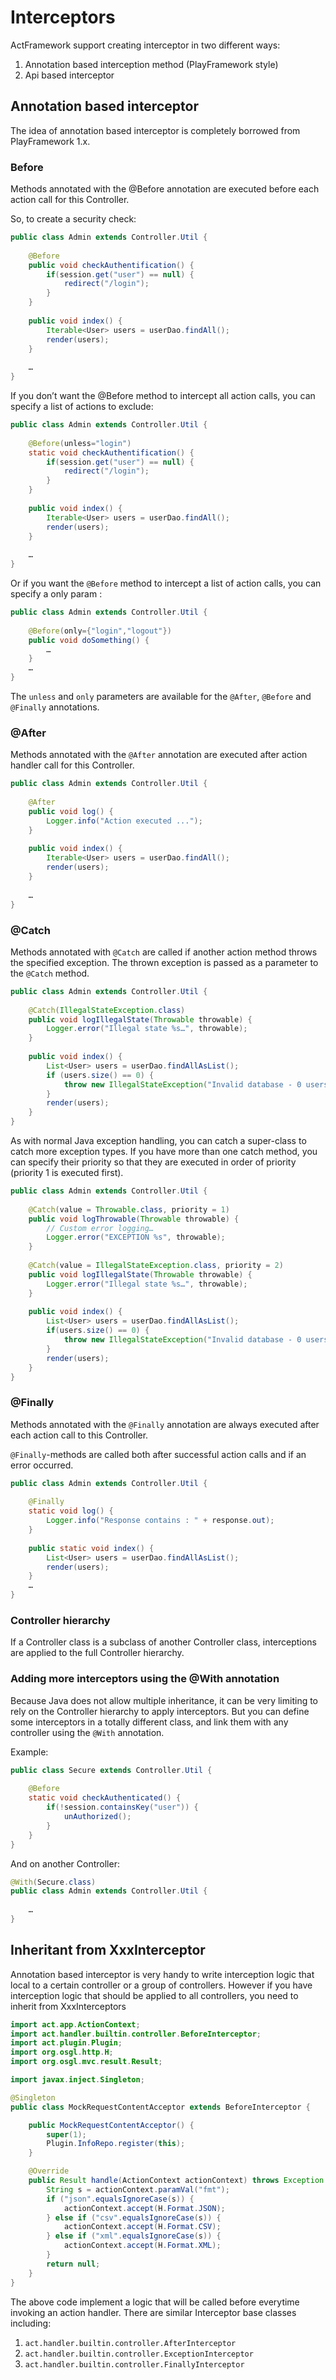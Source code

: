 # Interceptors

ActFramework support creating interceptor in two different ways:

1. Annotation based interception method (PlayFramework style)
1. Api based interceptor

## Annotation based interceptor

The idea of annotation based interceptor is completely borrowed from PlayFramework 1.x.

### Before

Methods annotated with the @Before annotation are executed before each action call for this Controller.

So, to create a security check:

```java
public class Admin extends Controller.Util {
 
    @Before
    public void checkAuthentification() {
        if(session.get("user") == null) {
            redirect("/login");
        }
    }
 
    public void index() {
        Iterable<User> users = userDao.findAll();
        render(users);
    }
    
    …
}
```

If you don’t want the @Before method to intercept all action calls, you can specify a list of actions to exclude:

```java
public class Admin extends Controller.Util {
 
    @Before(unless="login")
    static void checkAuthentification() {
        if(session.get("user") == null) {
            redirect("/login");
        }
    }
 
    public void index() {
        Iterable<User> users = userDao.findAll();
        render(users);
    }
 
    …
}
```

Or if you want the `@Before` method to intercept a list of action calls, you can specify a only param :

```java
public class Admin extends Controller.Util {
 
    @Before(only={"login","logout"})
    public void doSomething() {  
        …  
    }
    …
}
```

The `unless` and `only` parameters are available for the `@After`, `@Before` and `@Finally` annotations.

### @After

Methods annotated with the `@After` annotation are executed after action handler call for this Controller.

```java
public class Admin extends Controller.Util {
 
    @After
    public void log() {
        Logger.info("Action executed ...");
    }
 
    public void index() {
        Iterable<User> users = userDao.findAll();
        render(users);
    }
 
    …
}
```

### @Catch

Methods annotated with `@Catch` are called if another action method throws the specified exception. The thrown exception is passed as a parameter to the `@Catch` method.

```java
public class Admin extends Controller.Util {
	
    @Catch(IllegalStateException.class)
    public void logIllegalState(Throwable throwable) {
        Logger.error("Illegal state %s…", throwable);
    }
    
    public void index() {
        List<User> users = userDao.findAllAsList();
        if (users.size() == 0) {
            throw new IllegalStateException("Invalid database - 0 users");
        }
        render(users);
    }
}
```

As with normal Java exception handling, you can catch a super-class to catch more exception types. If you have more than one catch method, you can specify their priority so that they are executed in order of priority (priority 1 is executed first).

```java
public class Admin extends Controller.Util {
 
    @Catch(value = Throwable.class, priority = 1)
    public void logThrowable(Throwable throwable) {
        // Custom error logging…
        Logger.error("EXCEPTION %s", throwable);
    }
 
    @Catch(value = IllegalStateException.class, priority = 2)
    public void logIllegalState(Throwable throwable) {
        Logger.error("Illegal state %s…", throwable);
    }
 
    public void index() {
        List<User> users = userDao.findAllAsList();
        if(users.size() == 0) {
            throw new IllegalStateException("Invalid database - 0 users");
        }
        render(users);
    }
}
```

### @Finally

Methods annotated with the `@Finally` annotation are always executed after each action call to this Controller.

`@Finally`-methods are called both after successful action calls and if an error occurred.

```java
public class Admin extends Controller.Util {
 
    @Finally
    static void log() {
        Logger.info("Response contains : " + response.out);
    }
 
    public static void index() {
        List<User> users = userDao.findAllAsList();
        render(users);
    }
    …
}
```

### Controller hierarchy

If a Controller class is a subclass of another Controller class, interceptions are applied to the full Controller hierarchy.

### Adding more interceptors using the @With annotation

Because Java does not allow multiple inheritance, it can be very limiting to rely on the Controller hierarchy to apply interceptors. But you can define some interceptors in a totally different class, and link them with any controller using the `@With` annotation.

Example:

```java
public class Secure extends Controller.Util {
    
    @Before
    static void checkAuthenticated() {
        if(!session.containsKey("user")) {
            unAuthorized();
        }
    }
}    
```

And on another Controller:

```java
@With(Secure.class)
public class Admin extends Controller.Util {
    
    …
}
```

## Inheritant from XxxInterceptor

Annotation based interceptor is very handy to write interception logic that local to a certain controller or a group of controllers. However if you have interception logic that should be applied to all controllers, you need to inherit from XxxInterceptors

```java
import act.app.ActionContext;
import act.handler.builtin.controller.BeforeInterceptor;
import act.plugin.Plugin;
import org.osgl.http.H;
import org.osgl.mvc.result.Result;

import javax.inject.Singleton;

@Singleton
public class MockRequestContentAcceptor extends BeforeInterceptor {

    public MockRequestContentAcceptor() {
        super(1);
        Plugin.InfoRepo.register(this);
    }

    @Override
    public Result handle(ActionContext actionContext) throws Exception {
        String s = actionContext.paramVal("fmt");
        if ("json".equalsIgnoreCase(s)) {
            actionContext.accept(H.Format.JSON);
        } else if ("csv".equalsIgnoreCase(s)) {
            actionContext.accept(H.Format.CSV);
        } else if ("xml".equalsIgnoreCase(s)) {
            actionContext.accept(H.Format.XML);
        }
        return null;
    }
}

```

The above code implement a logic that will be called before everytime invoking an action handler. There are similar Interceptor base classes including:

1. `act.handler.builtin.controller.AfterInterceptor`
1. `act.handler.builtin.controller.ExceptionInterceptor`
1. `act.handler.builtin.controller.FinallyInterceptor`
